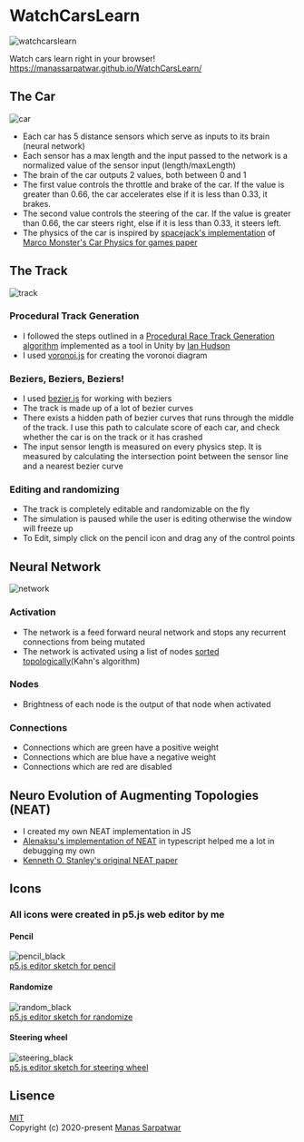 # WatchCarsLearn

![watchcarslearn](https://user-images.githubusercontent.com/44678221/94646304-9b4d7380-030b-11eb-8b04-d903539a0d33.gif)

Watch cars learn right in your browser! https://manassarpatwar.github.io/WatchCarsLearn/

## The Car
![car](https://user-images.githubusercontent.com/44678221/94646404-cfc12f80-030b-11eb-87f8-dd9b5f703201.png)
- Each car has 5 distance sensors which serve as inputs to its brain (neural network)
- Each sensor has a max length and the input passed to the network is a normalized value of the sensor input (length/maxLength)
- The brain of the car outputs 2 values, both between 0 and 1
- The first value controls the throttle and brake of the car. If the value is greater than 0.66, the car accelerates else if it is less than 0.33, it brakes.
- The second value controls the steering of the car. If the value is greater than 0.66, the car steers right, else if it is less than 0.33, it steers left.
- The physics of the car is inspired by [spacejack's implementation](https://github.com/spacejack/carphysics2d) of [Marco Monster's Car Physics for games paper](https://asawicki.info/Mirror/Car%20Physics%20for%20Games/Car%20Physics%20for%20Games.html)

## The Track
![track](https://user-images.githubusercontent.com/44678221/94647465-1f085f80-030e-11eb-9ca5-3e74b03acfa1.png)

### Procedural Track Generation
- I followed the steps outlined in a [Procedural Race Track Generation algorithm](https://i-hudson.github.io/projects/2019-02-02-Race-track-Generator/) implemented as a tool in Unity by [Ian Hudson](https://i-hudson.github.io/)
- I used [voronoi.js](https://github.com/gorhill/Javascript-Voronoi) for creating the voronoi diagram

### Beziers, Beziers, Beziers!
- I used [bezier.js](https://github.com/Pomax/bezierjs) for working with beziers
- The track is made up of a lot of bezier curves
- There exists a hidden path of bezier curves that runs through the middle of the track. I use this path to calculate score of each car, and check whether the car is on the track or it has crashed
- The input sensor length is measured on every physics step. It is measured by calculating the intersection point between the sensor line and a nearest bezier curve

### Editing and randomizing
- The track is completely editable and randomizable on the fly
- The simulation is paused while the user is editing otherwise the window will freeze up
- To Edit, simply click on the pencil icon and drag any of the control points

## Neural Network
![network](https://user-images.githubusercontent.com/44678221/94598363-770e7a00-02ac-11eb-94e6-cef827b81b1a.png)

### Activation
- The network is a feed forward neural network and stops any recurrent connections from being mutated
- The network is activated using a list of nodes [sorted topologically](https://en.wikipedia.org/wiki/Topological_sorting)(Kahn's algorithm)

### Nodes
- Brightness of each node is the output of that node when activated

### Connections
- Connections which are green have a positive weight
- Connections which are blue have a negative weight
- Connections which are red are disabled

## Neuro Evolution of Augmenting Topologies (NEAT)
- I created my own NEAT implementation in JS
- [Alenaksu's implementation of NEAT](https://github.com/alenaksu/neatjs) in typescript helped me a lot in debugging my own
- [Kenneth O. Stanley's original NEAT paper](http://nn.cs.utexas.edu/downloads/papers/stanley.ec02.pdf)

## Icons
### All icons were created in p5.js web editor by me
#### Pencil
![pencil_black](https://user-images.githubusercontent.com/44678221/94646741-87eed800-030c-11eb-80d1-e7d4698b10de.png)  
[p5.js editor sketch for pencil](https://editor.p5js.org/Ringsofthekings/sketches/No4lk6J0T)

#### Randomize
![random_black ](https://user-images.githubusercontent.com/44678221/94646837-c5ebfc00-030c-11eb-8b93-1cdb6d0e6a81.png)  
[p5.js editor sketch for randomize](https://editor.p5js.org/Ringsofthekings/sketches/95C2SVNpU)

#### Steering wheel
![steering_black](https://user-images.githubusercontent.com/44678221/94646872-ddc38000-030c-11eb-9aed-d32beff7ee66.png)  
[p5.js editor sketch for steering wheel](https://editor.p5js.org/Ringsofthekings/sketches/yXrZ3m0ng) 

## Lisence
[MIT](https://opensource.org/licenses/MIT)  
Copyright (c) 2020-present [Manas Sarpatwar](https://github.com/manassarpatwar)
